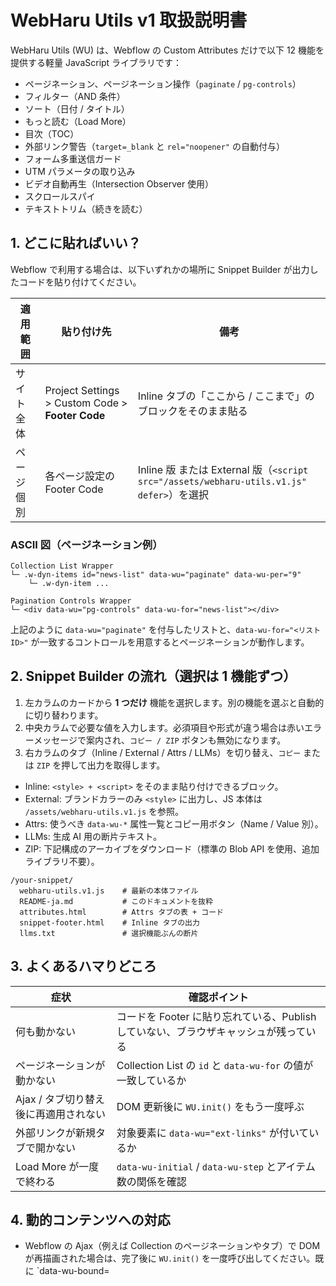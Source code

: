 # WebHaru Utils v1 取扱説明書

WebHaru Utils (WU) は、Webflow の Custom Attributes だけで以下 12 機能を提供する軽量 JavaScript ライブラリです：

- ページネーション、ページネーション操作（`paginate` / `pg-controls`）
- フィルター（AND 条件）
- ソート（日付 / タイトル）
- もっと読む（Load More）
- 目次（TOC）
- 外部リンク警告（`target=_blank` と `rel="noopener"` の自動付与）
- フォーム多重送信ガード
- UTM パラメータの取り込み
- ビデオ自動再生（Intersection Observer 使用）
- スクロールスパイ
- テキストトリム（続きを読む）

## 1. どこに貼ればいい？
Webflow で利用する場合は、以下いずれかの場所に Snippet Builder が出力したコードを貼り付けてください。

| 適用範囲 | 貼り付け先 | 備考 |
| --- | --- | --- |
| サイト全体 | Project Settings > Custom Code > **Footer Code** | Inline タブの「ここから / ここまで」のブロックをそのまま貼る |
| ページ個別 | 各ページ設定の Footer Code | Inline 版 または External 版（`<script src="/assets/webharu-utils.v1.js" defer>`）を選択 |

### ASCII 図（ページネーション例）
```
Collection List Wrapper
└─ .w-dyn-items id="news-list" data-wu="paginate" data-wu-per="9"
    └─ .w-dyn-item ...

Pagination Controls Wrapper
└─ <div data-wu="pg-controls" data-wu-for="news-list"></div>
```

上記のように `data-wu="paginate"` を付与したリストと、`data-wu-for="<リストID>"` が一致するコントロールを用意するとページネーションが動作します。

## 2. Snippet Builder の流れ（選択は 1 機能ずつ）
1. 左カラムのカードから **1 つだけ** 機能を選択します。別の機能を選ぶと自動的に切り替わります。
2. 中央カラムで必要な値を入力します。必須項目や形式が違う場合は赤いエラーメッセージで案内され、`コピー / ZIP` ボタンも無効になります。
3. 右カラムのタブ（Inline / External / Attrs / LLMs）を切り替え、`コピー` または `ZIP` を押して出力を取得します。

- Inline: `<style> + <script>` をそのまま貼り付けできるブロック。
- External: ブランドカラーのみ `<style>` に出力し、JS 本体は `/assets/webharu-utils.v1.js` を参照。
- Attrs: 使うべき `data-wu-*` 属性一覧とコピー用ボタン（Name / Value 別）。
- LLMs: 生成 AI 用の断片テキスト。
- ZIP: 下記構成のアーカイブをダウンロード（標準の Blob API を使用、追加ライブラリ不要）。

```
/your-snippet/
  webharu-utils.v1.js    # 最新の本体ファイル
  README-ja.md           # このドキュメントを抜粋
  attributes.html        # Attrs タブの表 + コード
  snippet-footer.html    # Inline タブの出力
  llms.txt               # 選択機能ぶんの断片
```

## 3. よくあるハマりどころ
| 症状 | 確認ポイント |
| --- | --- |
| 何も動かない | コードを Footer に貼り忘れている、Publish していない、ブラウザキャッシュが残っている |
| ページネーションが動かない | Collection List の `id` と `data-wu-for` の値が一致しているか |
| Ajax / タブ切り替え後に再適用されない | DOM 更新後に `WU.init()` をもう一度呼ぶ |
| 外部リンクが新規タブで開かない | 対象要素に `data-wu="ext-links"` が付いているか |
| Load More が一度で終わる | `data-wu-initial` / `data-wu-step` とアイテム数の関係を確認 |

## 4. 動的コンテンツへの対応
- Webflow の Ajax（例えば Collection のページネーションやタブ）で DOM が再描画された場合は、完了後に `WU.init()` を一度呼び出してください。既に `data-wu-bound=
